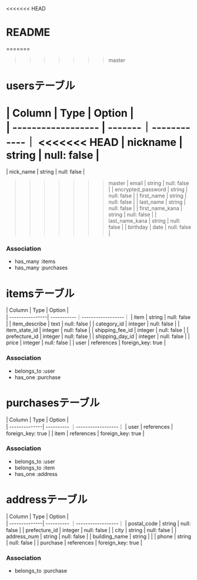 <<<<<<< HEAD
# README
=======
>>>>>>> master
# usersテーブル

| Column             | Type   | Option      |  
| ------------------ | -------｜------------｜
<<<<<<< HEAD
| nickname           | string | null: false |
=======
| nick_name          | string | null: false |
>>>>>>> master
| email              | string | null: false |
| encrypted_password | string | null: false |
| first_name         | string | null: false |
| last_name          | string | null: false |
| first_name_kana    | string | null: false |
| last_name_kana     | string | null: false |
| birthday           | date   | null: false |

### Association
- has_many :items
- has_many :purchases

# itemsテーブル

| Column          | Type       | Option            |  
| ----------------| -----------｜------------------｜
| item            | string     | null: false       |
| item_describe   | text       | null: false       |
| category_id     | integer    | null: false       |
| item_state_id   | integer    | null: false       |
| shipping_fee_id | integer    | null: false       |
| prefecture_id   | integer    | null: false       |
| shipping_day_id | integer    | null: false       |
| price           | integer    | null: false       |
| user            | references | foreign_key: true |

### Association
- belongs_to :user
- has_one :purchase

# purchasesテーブル

| Column        | Type       | Option            |  
| --------------| ---------- ｜------------------｜
| user          | references | foreign_key: true |
| item          | references | foreign_key: true |

### Association
- belongs_to :user
- belongs_to :item
- has_one :address

# addressテーブル

| Column        | Type       | Option            |  
| --------------| ---------- ｜------------------｜
| postal_code   | string     | null: false       |
| prefecture_id | integer    | null: false       |
| city          | string     | null: false       |
| address_num   | string     | null: false       |
| building_name | string     |                   |
| phone         | string     | null: false       |
| purchase      | references | foreign_key: true |

### Association
- belongs_to :purchase